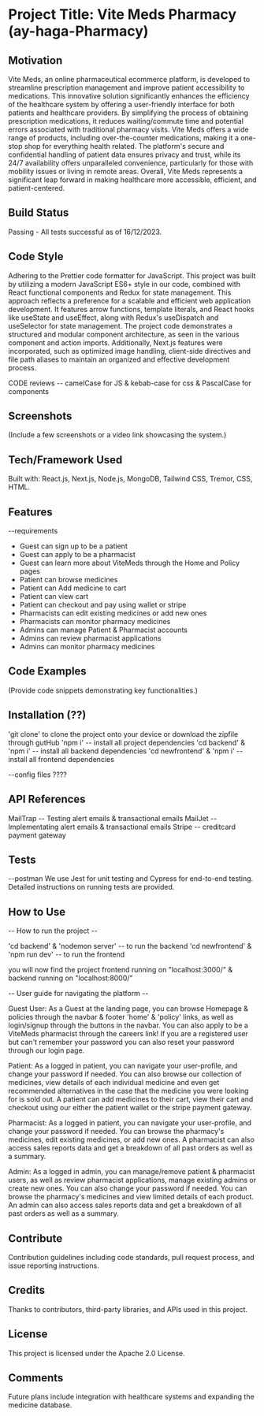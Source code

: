 # Project Title: Vite Meds Pharmacy (ay-haga-Pharmacy)

## Motivation

Vite Meds, an online pharmaceutical ecommerce platform, is developed to streamline prescription management and improve patient accessibility to medications. This innovative solution significantly enhances the efficiency of the healthcare system by offering a user-friendly interface for both patients and healthcare providers. By simplifying the process of obtaining prescription medications, it reduces waiting/commute time and potential errors associated with traditional pharmacy visits. Vite Meds offers a wide range of products, including over-the-counter medications, making it a one-stop shop for everything health related. The platform's secure and confidential handling of patient data ensures privacy and trust, while its 24/7 availability offers unparalleled convenience, particularly for those with mobility issues or living in remote areas. Overall, Vite Meds represents a significant leap forward in making healthcare more accessible, efficient, and patient-centered.

## Build Status

Passing - All tests successful as of 16/12/2023.

## Code Style

Adhering to the Prettier code formatter for JavaScript. This project was built by utilizing a modern JavaScript ES6+ style in our code, combined with React functional components and Redux for state management. This approach reflects a preference for a scalable and efficient web application development. It features arrow functions, template literals, and React hooks like useState and useEffect, along with Redux's useDispatch and useSelector for state management. The project code demonstrates a structured and modular component architecture, as seen in the various component and action imports. Additionally, Next.js features were incorporated, such as optimized image handling, client-side directives and file path aliases to maintain an organized and effective development process.

CODE reviews -- camelCase for JS & kebab-case for css & PascalCase for components

## Screenshots

(Include a few screenshots or a video link showcasing the system.)

## Tech/Framework Used

Built with: React.js, Next.js, Node.js, MongoDB, Tailwind CSS, Tremor, CSS, HTML.

## Features

--requirements

- Guest can sign up to be a patient
- Guest can apply to be a pharmacist
- Guest can learn more about ViteMeds through the Home and Policy pages
- Patient can browse medicines
- Patient can Add medicine to cart
- Patient can view cart
- Patient can checkout and pay using wallet or stripe
- Pharmacists can edit existing medicines or add new ones
- Pharmacists can monitor pharmacy medicines
- Admins can manage Patient & Pharmacist accounts
- Admins can review pharmacist applications
- Admins can monitor pharmacy medicines

## Code Examples

(Provide code snippets demonstrating key functionalities.)

## Installation (??)

'git clone' to clone the project onto your device or download the zipfile through gutHub
'npm i' -- install all project dependencies
'cd backend' & 'npm i' -- install all backend dependencies
'cd newfrontend' & 'npm i' -- install all frontend dependencies

--config files ????

## API References

MailTrap -- Testing alert emails & transactional emails
MailJet -- Implementating alert emails & transactional emails
Stripe -- creditcard payment gateway

## Tests

--postman
We use Jest for unit testing and Cypress for end-to-end testing. Detailed instructions on running tests are provided.

## How to Use

-- How to run the project --

'cd backend' & 'nodemon server' -- to run the backend
'cd newfrontend' & 'npm run dev' -- to run the frontend

you will now find the project frontend running on "localhost:3000/" & backend running on "localhost:8000/"

-- User guide for navigating the platform --

Guest User:
As a Guest at the landing page, you can browse Homepage & policies through the navbar & footer 'home' & 'policy' links, as well as login/signup through the buttons in the navbar. You can also apply to be a ViteMeds pharmacist through the careers link! If you are a registered user but can't remember your password you can also reset your password through our login page.

Patient:
As a logged in patient, you can navigate your user-profile, and change your password if needed. You can also browse our collection of medicines, view details of each individual medicine and even get recommended alternatives in the case that the medicine you were looking for is sold out. A patient can add medicines to their cart, view their cart and checkout using our either the patient wallet or the stripe payment gateway.

Pharmacist:
As a logged in patient, you can navigate your user-profile, and change your password if needed. You can browse the pharmacy's medicines, edit existing medicines, or add new ones. A pharmacist can also access sales reports data and get a breakdown of all past orders as well as a summary.

Admin:
As a logged in admin, you can manage/remove patient & pharmacist users, as well as review pharmacist applications, manage existing admins or create new ones. You can also change your password if needed. You can browse the pharmacy's medicines and view limited details of each product. An admin can also access sales reports data and get a breakdown of all past orders as well as a summary.

## Contribute

Contribution guidelines including code standards, pull request process, and issue reporting instructions.

## Credits

Thanks to contributors, third-party libraries, and APIs used in this project.

## License

This project is licensed under the Apache 2.0 License.

## Comments

Future plans include integration with healthcare systems and expanding the medicine database.
